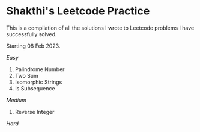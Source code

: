# Shakthi's Leetcode Practice

This is a compilation of all the solutions I wrote to Leetcode problems I have successfully solved. 

Starting 08 Feb 2023.

*Easy*
1. Palindrome Number
2. Two Sum
3. Isomorphic Strings
4. Is Subsequence

*Medium*
1. Reverse Integer


*Hard*
